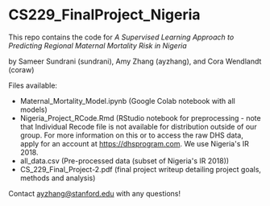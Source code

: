 # CS229_FinalProject_Nigeria

This repo contains the code for _A Supervised Learning Approach to Predicting Regional Maternal Mortality Risk in Nigeria_

by Sameer Sundrani (sundrani), Amy Zhang (ayzhang), and Cora Wendlandt (coraw)

Files available: 
- Maternal_Mortality_Model.ipynb (Google Colab notebook with all models)
- Nigeria_Project_RCode.Rmd (RStudio notebook for preprocessing - note that Individual Recode file is not available for distribution outside of our group. For more information on this or to access the raw DHS data, apply for an account at https://dhsprogram.com. We use Nigeria's IR 2018. 
- all_data.csv (Pre-processed data (subset of Nigeria's IR 2018)) 
- CS_229_Final_Project-2.pdf (final project writeup detailing project goals, methods and analysis)

Contact ayzhang@stanford.edu with any questions!
